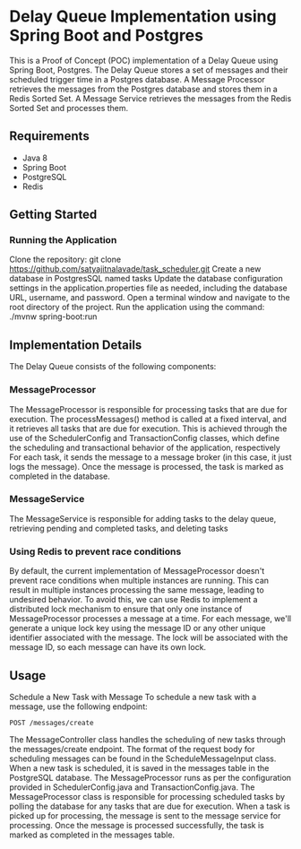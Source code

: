 # Delay Queue Implementation using Spring Boot and Postgres

This is a Proof of Concept (POC) implementation of a Delay Queue using Spring Boot, Postgres. The Delay Queue stores a set of messages and their scheduled trigger time in a Postgres database. A Message Processor retrieves the messages from the Postgres database and stores them in a Redis Sorted Set. 
A Message Service retrieves the messages from the Redis Sorted Set and processes them.



## Requirements
- Java 8
- Spring Boot
- PostgreSQL
- Redis



##  Getting Started

### Running the Application
Clone the repository: git clone https://github.com/satyajitnalavade/task_scheduler.git
Create a new database in PostgresSQL named tasks
Update the database configuration settings in the application.properties file as needed, including the database URL, username, and password.
Open a terminal window and navigate to the root directory of the project.
Run the application using the command: ./mvnw spring-boot:run

## Implementation Details
The Delay Queue consists of the following components:

### MessageProcessor
The MessageProcessor is responsible for processing tasks that are due for execution. 
The processMessages() method is called at a fixed interval, and it retrieves all tasks that are due for execution.
This is achieved through the use of the SchedulerConfig and TransactionConfig classes, which define the scheduling and transactional behavior of the application, respectively
For each task, it sends the message to a message broker (in this case, it just logs the message). Once the message is processed, the task is marked as completed in the database.

### MessageService
The MessageService is responsible for adding tasks to the delay queue, retrieving pending and completed tasks, and deleting tasks

### Using Redis to prevent race conditions
By default, the current implementation of MessageProcessor doesn't prevent race conditions when multiple instances are running. 
This can result in multiple instances processing the same message, leading to undesired behavior.
To avoid this, we can use Redis to implement a distributed lock mechanism to ensure that only one instance of MessageProcessor processes a message at a time.
For each message, we'll generate a unique lock key using the message ID or any other unique identifier associated with the message.
The lock will be associated with the message ID, so each message can have its own lock.


## Usage
Schedule a New Task with Message
To schedule a new task with a message, use the following endpoint:
```
POST /messages/create
```

The MessageController class handles the scheduling of new tasks through the messages/create endpoint. The format of the request body for scheduling messages can be found in the ScheduleMessageInput class.
When a new task is scheduled, it is saved in the messages table in the PostgreSQL database.
The MessageProcessor runs as per the configuration provided in SchedulerConfig.java and TransactionConfig.java.
The MessageProcessor class is responsible for processing scheduled tasks by polling the database for any tasks that are due for execution. When a task is picked up for processing, the message is sent to the message service for processing. Once the message is processed successfully, the task is marked as completed in the messages table.














